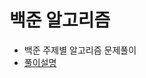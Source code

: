 # 백준 알고리즘 
* 백준 주제별 알고리즘 문제풀이
* [풀이설명](https://velog.io/@jwkim/series/%EB%B0%B1%EC%A4%80-%EC%95%8C%EA%B3%A0%EB%A6%AC%EC%A6%98-%ED%92%80%EC%9D%B4)
